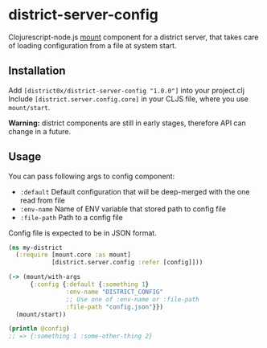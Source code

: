 # district-server-config

Clojurescript-node.js [mount](https://github.com/tolitius/mount) component for a district server, that takes care of loading configuration from a file at system start. 

## Installation
Add `[district0x/district-server-config "1.0.0"]` into your project.clj  
Include `[district.server.config.core]` in your CLJS file, where you use `mount/start`.

**Warning:** district components are still in early stages, therefore API can change in a future.

## Usage
You can pass following args to config component:   
* `:default` Default configuration that will be deep-merged with the one read from file  
* `:env-name` Name of ENV variable that stored path to config file  
* `:file-path` Path to a config file  

Config file is expected to be in JSON format.
```clojure
(ns my-district
  (:require [mount.core :as mount]
            [district.server.config :refer [config]]))

(-> (mount/with-args
      {:config {:default {:something 1}
                :env-name "DISTRICT_CONFIG"
                ;; Use one of :env-name or :file-path
                :file-path "config.json"}})
  (mount/start))

(println @config)
;; => {:something 1 :some-other-thing 2}
```